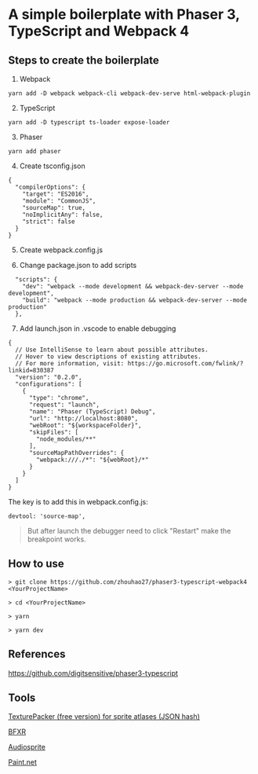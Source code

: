 # A simple boilerplate with Phaser 3, TypeScript and Webpack 4

## Steps to create the boilerplate

1. Webpack

```
yarn add -D webpack webpack-cli webpack-dev-serve html-webpack-plugin
```

2. TypeScript

```
yarn add -D typescript ts-loader expose-loader
```

3. Phaser

```
yarn add phaser
```

4. Create tsconfig.json

```
{
  "compilerOptions": {
    "target": "ES2016",
    "module": "CommonJS",
    "sourceMap": true,
    "noImplicitAny": false,
    "strict": false
  }
}
```

5. Create webpack.config.js

6. Change package.json to add scripts

```
  "scripts": {
    "dev": "webpack --mode development && webpack-dev-server --mode development",
    "build": "webpack --mode production && webpack-dev-server --mode production"
  },
```

7. Add launch.json in .vscode to enable debugging

```
{
  // Use IntelliSense to learn about possible attributes.
  // Hover to view descriptions of existing attributes.
  // For more information, visit: https://go.microsoft.com/fwlink/?linkid=830387
  "version": "0.2.0",
  "configurations": [
    {
      "type": "chrome",
      "request": "launch",
      "name": "Phaser (TypeScript) Debug",
      "url": "http://localhost:8080",
      "webRoot": "${workspaceFolder}",
      "skipFiles": [
        "node_modules/**"
      ],
      "sourceMapPathOverrides": {
        "webpack:///./*": "${webRoot}/*"
      }
    }
  ]
}
```

The key is to add this in webpack.config.js:
```
devtool: 'source-map',
```

> But after launch the debugger need to click "Restart" make the breakpoint works.

## How to use

```
> git clone https://github.com/zhouhao27/phaser3-typescript-webpack4 <YourProjectName>

> cd <YourProjectName>

> yarn

> yarn dev
```



## References

https://github.com/digitsensitive/phaser3-typescript

## Tools

[TexturePacker (free version) for sprite atlases (JSON hash)](https://www.codeandweb.com/texturepacker)

[BFXR](https://www.bfxr.net/)

[Audiosprite](https://github.com/tonistiigi/audiosprite)

[Paint.net](https://www.getpaint.net/)



